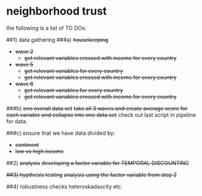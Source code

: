 # neighborhood trust

the following is a list of TO DOs: 

##1) data gathering
###a) ~~housekeeping~~
  - ~~wave 2~~
    - ~~get relevant variables crossed with income for every country~~
  - ~~wave 5~~
    - ~~get relevant variables for every country~~
    - ~~get relevant variables crossed with income for every country~~
  - ~~wave 6~~
    - ~~get relevant variables for every country~~
    - ~~get relevant variables crossed with income for every country~~

###b) ~~one overall data set~~
~~take all 3 waves and create average score for each variable and collapse into one data set~~
check out last script in pipeline for data.
  
###c) ensure that we have data divided by:

  - ~~continent~~
  - ~~low vs high income~~

##2) ~~analysis~~
~~developing a factor variable for TEMPORAL DISCOUNTING~~

~~##3) hypthesis testing~~
~~analysis using the factor variable from step 2~~

##4) robustness checks
heteroskadascity etc. 
